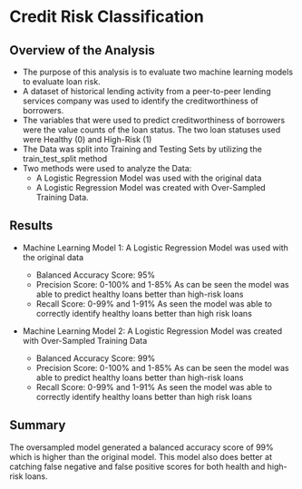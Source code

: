 # Credit Risk Classification
## Overview of the Analysis
* The purpose of this analysis is to evaluate two machine learning models to evaluate loan risk. 
* A dataset of historical lending activity from a peer-to-peer lending services company was used to identify the creditworthiness of borrowers.
* The variables that were used to predict creditworthiness of borrowers were the value counts of the loan status. The two loan statuses used were Healthy (0) and High-Risk (1)
* The Data was split into Training and Testing Sets by utilizing the train_test_split method 
* Two methods were used to analyze the Data:
	* A Logistic Regression Model was used with the original data 
	* A Logistic Regression Model was created with Over-Sampled Training Data. 

## Results
* Machine Learning Model 1: A Logistic Regression Model was used with the original data
  *  Balanced Accuracy Score: 95%
  * Precision Score: 0-100% and 1-85% As can be seen the model was able to predict healthy loans better than high-risk loans 
  * Recall Score: 0-99% and 1-91% As seen the model was able to correctly identify healthy loans better than high risk loans 

* Machine Learning Model 2: A Logistic Regression Model was created with Over-Sampled Training Data
    *  Balanced Accuracy Score: 99%
  * Precision Score: 0-100% and 1-85% As can be seen the model was able to predict healthy loans better than high-risk loans 
  * Recall Score: 0-99% and 1-91% As seen the model was able to correctly identify healthy loans better than high risk loans

## Summary

The oversampled model generated a balanced accuracy score of 99% which is higher than the original model. This model also does better at catching false negative and false positive scores for both health and high-risk loans. 
